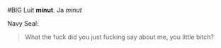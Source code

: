 #BIG
Luit **minut**. Ja *minut*

Navy Seal:
>What the fuck did you just fucking say about me, you little bitch?
